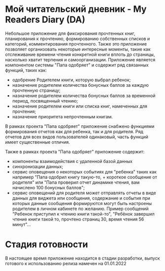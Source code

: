 # Мой читательский дневник - My Readers Diary (DA)
Небольшое приложение для фиксирования прочтенных книг, планирования к прочтению, формированию
собственных списков и категорий, комментирования прочтенного.
Также это приложение позволяет организовать некоторые интересные моменты, такие как отслеживание
времени чтения конкретной книги вплоть до страницы, насколько хватит терпения и самоорганизации.
Приложение является компонентом системы "Папа одобряет" и содержит ряд связанных функций, таких как:
- одобрение Родителем книги, которую выбрал ребенок;
- назначение родителем количества бонусных баллов за каждую прочтенную страницу;
- назначение родителем количества бонусных баллов за временной период, посвященный чтению;
- назначение родителем книги или списка книг, намеченных для прочтения;
- назначение приоритета непрочтенным книгам.    

В рамках проекта "Папа одобряет" приложение снабжено функциями формирования отчетов как для ребенка,
так и для родителя. Ряд отчетов для всех видов пользователей одинаковый, часть функций имеет
существенные отличия.

Также в рамках проекта "Папа одобряет" приложение содержит:
- компоненты взаимодействия с удаленной базой данных
- синхронизации данных;
- сервис оповещения о некоторых событиях для "ребенка" таких как например "Папа одобрил книгу
такую-то, + короткое сообщение от родителя" или "Папа проверил отчет динамике чтения, вам начислено
 100 бонусных баллов";
- сервис оповещений для родителя может отправлять отчеты в виде данных для виджета или сообщения,
 содержание и события при которых данные сообщения формируются могут быть настроены родителем
 в личном кабинете по желанию. Пример сообщений "Ребенок приступил к чтению книги такой-то",
 "Ребёнок завершил чтение книги такой то, прочтено страниц 30, время чтения 56 минут"...

# Стадия готовности
В настоящее время приложение находится в стадии разработки, выпуск готового к использованию
 релиза намечен на 01.01.2022
